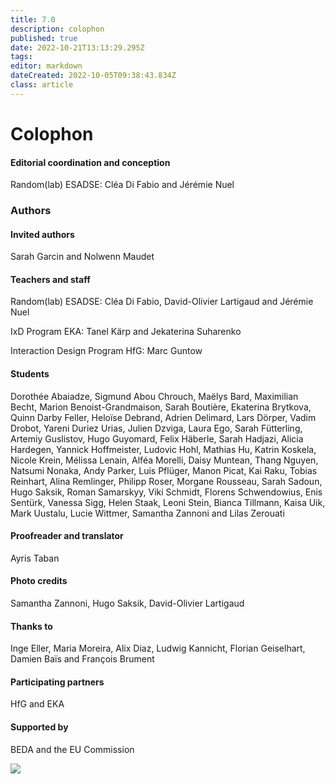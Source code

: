 ```yaml
---
title: 7.0
description: colophon
published: true
date: 2022-10-21T13:13:29.295Z
tags: 
editor: markdown
dateCreated: 2022-10-05T09:38:43.834Z
class: article
---
```


# Colophon

#### Editorial coordination and conception
Random(lab) ESADSE: Cléa Di Fabio and Jérémie Nuel 

### Authors

#### Invited authors
Sarah Garcin and Nolwenn Maudet

#### Teachers and staff
Random(lab) ESADSE: Cléa Di Fabio, David-Olivier Lartigaud and Jérémie Nuel

IxD Program EKA: Tanel Kärp and Jekaterina Suharenko

Interaction Design Program HfG: Marc Guntow

#### Students
Dorothée Abaiadze, Sigmund Abou Chrouch, Maëlys Bard, Maximilian Becht, Marion Benoist-Grandmaison, Sarah Boutière, Ekaterina Brytkova, Quinn Darby Feller, Heloïse Debrand, Adrien Delimard, Lars Dörper, Vadim Drobot, Yareni Duriez Urias, Julien Dzviga, Laura Ego, Sarah Fütterling, Artemiy Guslistov, Hugo Guyomard, Felix Häberle, Sarah Hadjazi, Alicia Hardegen, Yannick Hoffmeister, Ludovic Hohl, Mathias Hu, Katrin Koskela, Nicole Krein, Mélissa Lenain, Alféa Morelli, Daisy Muntean, Thang Nguyen, Natsumi Nonaka, Andy Parker, Luis Pflüger, Manon Picat, Kai Raku, Tobias Reinhart, Alina Remlinger, Philipp Roser, Morgane Rousseau, Sarah Sadoun, Hugo Saksik, Roman Samarskyy, Viki Schmidt, Florens Schwendowius, Enis Sentürk, Vanessa Sigg, Helen Staak, Leoni Stein, Bianca Tillmann, Kaisa Uik, Mark Uustalu, Lucie Wittmer, Samantha Zannoni and Lilas Zerouati

#### Proofreader and translator
Ayris Taban

#### Photo credits
Samantha Zannoni, Hugo Saksik, David-Olivier Lartigaud

#### Thanks to
Inge Eller, Maria Moreira, Alix Diaz, Ludwig Kannicht, Florian Geiselhart, Damien Baïs and François Brument

#### Participating partners
HfG and EKA

#### Supported by
BEDA and the EU Commission

<div class="logos">
<img src="img/logos.svg" />
</div>

